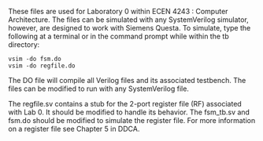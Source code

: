 These files are used for Laboratory 0 within ECEN 4243 : Computer
Architecture.  The files can be simulated with any SystemVerilog simulator,
however, are designed to work with Siemens Questa.  To simulate, type
the following at a terminal or in the command prompt while within the tb directory:

    vsim -do fsm.do
	vsim -do regfile.do

The DO file will compile all Verilog files and its associated
testbench.  The files can be modified to run with any SystemVerilog file.

The regfile.sv contains a stub for the 2-port register file (RF) 
associated with Lab 0.  It should be modified to handle its behavior.
The fsm_tb.sv and fsm.do should be modified to simulate the register
file.  For more information on a register file see Chapter 5 in DDCA.  

